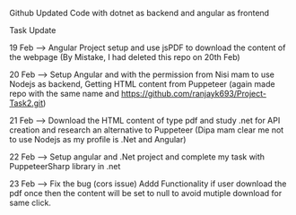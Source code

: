 Github Updated Code with dotnet as backend and angular as frontend

Task Update

19 Feb -->
Angular Project setup and use jsPDF to download the content of the webpage (By Mistake, I had deleted this repo on 20th Feb)

20 Feb -->
Setup Angular and with the permission from Nisi mam to use Nodejs as backend, Getting HTML content from Puppeteer (again made repo with the same name and https://github.com/ranjayk693/Project-Task2.git)

21 Feb -->
Download the HTML content of type pdf and study .net for API creation and research an alternative to Puppeteer (Dipa mam clear me not to use Nodejs as my profile is .Net and Angular)

22 Feb -->
Setup angular and .Net project and complete my task with PuppeteerSharp library in .net

23 Feb -->
Fix the bug (cors issue)
Addd Functionality if user download the pdf once then the content will be set to null to avoid mutiple download for same click.
